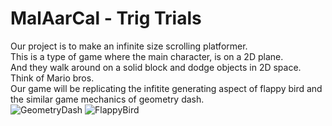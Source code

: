 # MalAarCal - Trig Trials

Our project is to make an infinite size scrolling platformer.  
This is a type of game where the main character, is on a 2D plane.  
And they walk around on a solid block and dodge objects in 2D space.  
Think of Mario bros.  
Our game will be replicating the infitite generating aspect of flappy bird and the similar game mechanics of geometry dash.  
![GeometryDash][GD]
![FlappyBird][FB]


[GD]: https://cdn.akamai.steamstatic.com/steam/apps/322170/capsule_616x353.jpg?t=1624472273
[FB]: https://images.macrumors.com/t/_ph9sBcjNjsHbqla8I7tiy_f1-E=/1600x1200/smart/article-new/2014/02/flappy-bird.jpg

